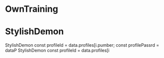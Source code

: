 # OwnTraining
# StylishDemon
StylishDemon        const profileId = data.profiles[i.pumber;
        const profilePassrd = dataP
StylishDemon        const profileId = data.profiles[i
